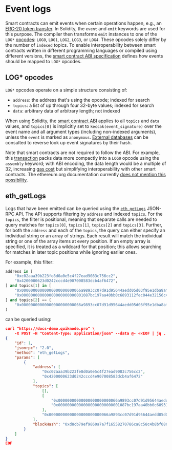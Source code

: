 # Event logs

Smart contracts can emit events when certain operations happen, e.g., an [ERC-20 token transfer](https://eips.ethereum.org/EIPS/eip-20#events). In Solidity, the `event` and `emit` keywords are used for this purpose. The compiler then transforms `emit` instances to one of the `LOG*` [opcodes](https://ethereum.org/en/developers/docs/evm/opcodes/): `LOG0`, `LOG1`, `LOG2`, `LOG3`, or `LOG4`. These opcodes solely differ by the number of `indexed` topics. To enable interoperability between smart contracts written in different programming languages or compiled using different versions, the [smart contract ABI specification](https://docs.soliditylang.org/en/latest/abi-spec.html#events) defines how events should be mapped to `LOG*` opcodes.

## LOG* opcodes

`LOG*` opcodes operate on a simple structure consisting of:

- `address`: the address that's using the opcode; indexed for search
- `topics`: a list of up through four 32-byte values; indexed for search
- `data`: arbitrary data of arbitrary length; not indexed

When using Solidity, the [smart contract ABI](https://docs.soliditylang.org/en/latest/abi-spec.html#events) applies to all `topics` and `data` values, and `topics[0]` is implicitly set to `keccak(event_signature)` over the event name and all argument types (including non-indexed arguments), unless the `event` is marked as `anonymous`. [External databases](https://www.4byte.directory/event-signatures) can be consulted to reverse look up event signatures by their hash.

Note that smart contracts are not required to follow the ABI. For example, this [transaction](https://etherscan.io/tx/0x3618e5f15ea20435ea3b76b3d65e268085a8995f6989b463891e66bc21bb30dc#eventlog#132) packs data more compactly into a `LOG0` opcode using the `assembly` keyword; with ABI encoding, the data length would be a multiple of 32, increasing [gas cost](https://github.com/wolflo/evm-opcodes/blob/main/gas.md#a8-log-operations) but simplifying interoperability with other smart contracts. The ethereum.org documentation currently [does not mention this possibility](https://github.com/ethereum/ethereum-org-website/pull/15096).

## eth_getLogs

Logs that have been emitted can be queried using the [`eth_getLogs`](https://ethereum.org/en/developers/docs/apis/json-rpc/#eth_getlogs) JSON-RPC API. The API supports filtering by `address` and indexed `topics`. For the `topics`, the filter is positional, meaning that separate calls are needed to query matches for `topics[0]`, `topics[1]`, `topics[2]` and `topics[3]`. Further, for both the `address` and each of the `topics`, the query can either specify an individual string or an array of strings. Each result will match the individual string or one of the array items at every position. If an empty array is specified, it is treated as a wildcard for that position; this allows searching for matches in later topic positions while ignoring earlier ones.

For example, this filter:

```python
address in [
    "0xc02aaa39b223fe8d0a0e5c4f27ead9083c756cc2",
    "0x4200000623d0242cccd4e907008583dcb4af6472",
] and topics[1] in [
    "0x00000000000000000000000066a9893cc07d91d95644aedd05d03f95e1dba8af",
    "0x000000000000000000000000001087bc197aa40bb0c6893112fec044e32156c4",
] and topics[2] == (
    "0x00000000000000000000000066a9893cc07d91d95644aedd05d03f95e1dba8af"
)
```

can be queried using:

```json
curl "https://docs-demo.quiknode.pro" \
    -X POST -H "Content-Type: application/json" --data @- <<EOF | jq .
{
    "id": 1,
    "jsonrpc": "2.0",
    "method": "eth_getLogs",
    "params": [
        {
            "address": [
                "0xc02aaa39b223fe8d0a0e5c4f27ead9083c756cc2",
                "0x4200000623d0242cccd4e907008583dcb4af6472"
            ],
            "topics": [
                [],
                [
                    "0x00000000000000000000000066a9893cc07d91d95644aedd05d03f95e1dba8af",
                    "0x000000000000000000000000001087bc197aa40bb0c6893112fec044e32156c4"
                ],
                "0x00000000000000000000000066a9893cc07d91d95644aedd05d03f95e1dba8af"
            ],
            "blockHash": "0xd8cb79ef9860a7a7f16558270786ca8c58c4b8bf0807f604a1887717064374ad"
        }
    ]
}
EOF
```
